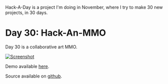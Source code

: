 Hack-A-Day is a project I'm doing in November, where I try to make 30 new projects, in 30 days.

# Day 30: Hack-An-MMO

Day 30 is a collaborative art MMO.

[![Screenshot](screenshot.gif)](https://tilde.za3k.com/hackaday/mmo)

Demo available [here](https://tilde.za3k.com/hackaday/mmo).

Source available on [github](https://github.com/za3k/day30_mmo).
